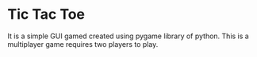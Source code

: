 # Tic Tac Toe #
It is a simple GUI gamed created using pygame library of python.
This is a multiplayer game requires two players to play.
